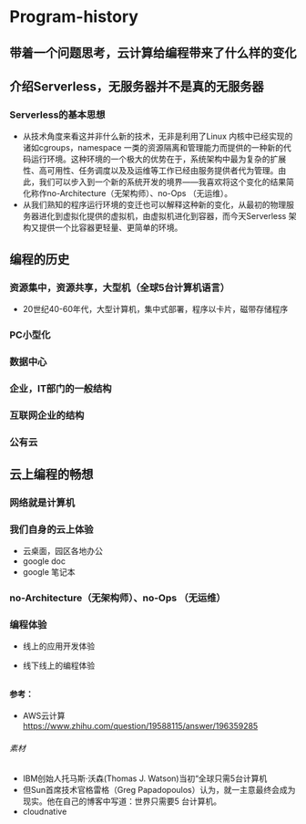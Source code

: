 # Program-history

## 带着一个问题思考，云计算给编程带来了什么样的变化

## 介绍Serverless，无服务器并不是真的无服务器

   ### Serverless的基本思想
   * 从技术角度来看这并非什么新的技术，无非是利用了Linux 内核中已经实现的诸如cgroups，namespace 一类的资源隔离和管理能力而提供的一种新的代码运行环境。这种环境的一个极大的优势在于，系统架构中最为复杂的扩展性、高可用性、任务调度以及及运维等工作已经由服务提供者代为管理。由此，我们可以步入到一个新的系统开发的境界——我喜欢将这个变化的结果简化称作no-Architecture（无架构师）、no-Ops （无运维）。
   * 从我们熟知的程序运行环境的变迁也可以解释这种新的变化，从最初的物理服务器进化到虚拟化提供的虚拟机，由虚拟机进化到容器，而今天Serverless 架构又提供一个比容器更轻量、更简单的环境。


## 编程的历史

  ### 资源集中，资源共享，大型机（全球5台计算机语言）
  * 20世纪40-60年代，大型计算机，集中式部署，程序以卡片，磁带存储程序

  ### PC小型化

  ### 数据中心

  ### 企业，IT部门的一般结构

  ### 互联网企业的结构
  
  ### 公有云
  
## 云上编程的畅想
  ### 网络就是计算机
  
  ### 我们自身的云上体验
  * 云桌面，园区各地办公
  * google doc
  * google 笔记本
  
  ### no-Architecture（无架构师）、no-Ops （无运维）
  
  ### 编程体验

  * 线上的应用开发体验
  
  * 线下线上的编程体验
  
## 

#### 参考：
* AWS云计算 https://www.zhihu.com/question/19588115/answer/196359285

###### 素材
* IBM创始人托马斯·沃森(Thomas J. Watson)当初“全球只需5台计算机
* 但Sun首席技术官格雷格（Greg Papadopoulos）认为，就一主意最终会成为现实。他在自己的博客中写道：世界只需要5 台计算机。
* cloudnative

